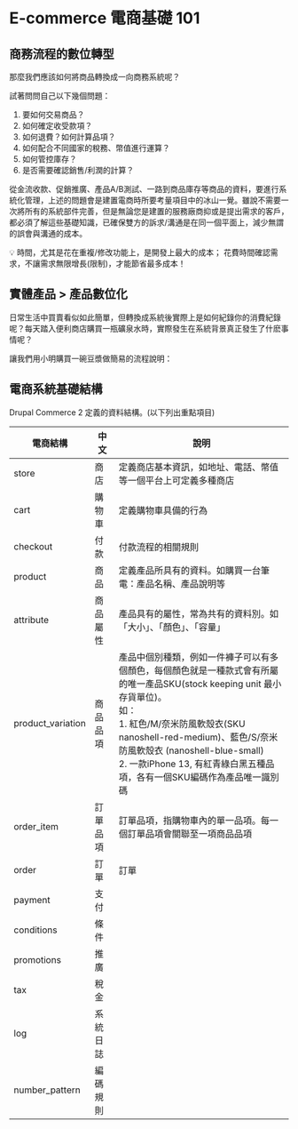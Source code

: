 # E-commerce 電商基礎 101

## 商務流程的數位轉型

那麼我們應該如何將商品轉換成一向商務系統呢？

試著問問自己以下幾個問題：

1. 要如何交易商品？
2. 如何確定收受款項？
3. 如何退費？如何計算品項？
4. 如何配合不同國家的稅務、幣值進行運算？
5. 如何管控庫存？
6. 是否需要確認銷售/利潤的計算？

從金流收款、促銷推廣、產品A/B測試、一路到商品庫存等商品的資料，要進行系統化管理，上述的問題會是建置電商時所要考量項目中的冰山一覺。雖說不需要一次將所有的系統部件完善，但是無論您是建置的服務廠商抑或是提出需求的客戶，都必須了解這些基礎知識，已確保雙方的訴求/溝通是在同一個平面上，減少無謂的誤會與溝通的成本。

<aside>
💡 時間，尤其是花在重複/修改功能上，是開發上最大的成本；
花費時間確認需求，不讓需求無限增長(限制)，才能節省最多成本！

</aside>

## 實體產品 > 產品數位化

日常生活中買賣看似如此簡單，但轉換成系統後實際上是如何紀錄你的消費紀錄呢？每天踏入便利商店購買一瓶礦泉水時，實際發生在系統背景真正發生了什麽事情呢？

讓我們用小明購買一碗豆漿做簡易的流程說明：

## 電商系統基礎結構

Drupal Commerce 2 定義的資料結構。(以下列出重點項目)

| 電商結構 | 中文 | 說明 |
| --- | --- | --- |
| store | 商店 | 定義商店基本資訊，如地址、電話、幣值等一個平台上可定義多種商店 |
| cart | 購物車 | 定義購物車具備的行為 |
| checkout | 付款 | 付款流程的相關規則 |
| product | 商品 | 定義產品所具有的資料。如購買一台筆電：產品名稱、產品說明等 |
| attribute | 商品屬性 | 產品具有的屬性，常為共有的資料別。如「大小」、「顏色」、「容量」 |
| product_variation | 商品品項 | 產品中個別種類，例如一件褲子可以有多個顏色，每個顏色就是一種款式會有所屬的唯一產品SKU(stock keeping unit 最小存貨單位)。<br>如：<br>1. 紅色/M/奈米防風軟殼衣(SKU nanoshell-red-medium)、藍色/S/奈米防風軟殼衣 (nanoshell-blue-small)<br>2. 一款iPhone 13, 有紅青綠白黑五種品項，各有一個SKU編碼作為產品唯一識別碼 |
| order_item | 訂單品項 | 訂單品項，指購物車內的單一品項。每一個訂單品項會關聯至一項商品品項 |
| order | 訂單 | 訂單 |
| payment | 支付 |  |
| conditions | 條件 |  |
| promotions | 推廣 |  |
| tax | 稅金 |  |
| log | 系統日誌 |  |
| number_pattern | 編碼規則 |  |